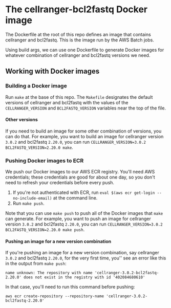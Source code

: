 # The cellranger-bcl2fastq Docker image

The Dockerfile at the root of this repo defines an image that contains
cellranger and bcl2fastq. This is the image run by the AWS Batch jobs.

Using build args, we can use one Dockerfile to generate Docker images
for whatever combination of cellranger and bcl2fastq versions we need.

## Working with Docker images

### Building a Docker image

Run `make` at the base of this repo. The `Makefile` designates the
default versions of cellranger and bcl2fastq with the values of the
`CELLRANGER_VERSION` and `BCL2FASTQ_VERSION` variables near the top of
the file.

#### Other versions

If you need to build an image for some other combination of versions,
you can do that. For example, you want to build an image for
cellranger version `3.0.2` and bcl2fastq `2.20.0`, you can run
`CELLRANGER_VERSION=3.0.2 BCL2FASTQ_VERSION=2.20.0 make`.

### Pushing Docker images to ECR

We push our Docker images to our AWS ECR registry. You'll need AWS
credentials; these credentials are good for about one day, so you
don't need to refresh your credentials before every push.

1. If you're not authenticated with ECR, run `eval $(aws ecr get-login
   --no-include-email)` at the command line.
2. Run `make push`.

Note that you can use `make push` to push all of the Docker images
that `make` can generate. For example, you want to push an image for
cellranger version `3.0.2` and bcl2fastq `2.20.0`, you can run
`CELLRANGER_VERSION=3.0.2 BCL2FASTQ_VERSION=2.20.0 make push`.

#### Pushing an image for a new version combination

If you're pushing an image for a new version combination, say
cellranger `3.0.2` and bcl2fastq `2.20.0`, for the very first time,
you'' see an error like this in the output from `make push`:

    name unknown: The repository with name 'cellranger-3.0.2-bcl2fastq-2.20.0' does not exist in the registry with id '402084680610'

In that case, you'll need to run this command before pushing:

    aws ecr create-repository --repository-name 'cellranger-3.0.2-bcl2fastq-2.20.0'
